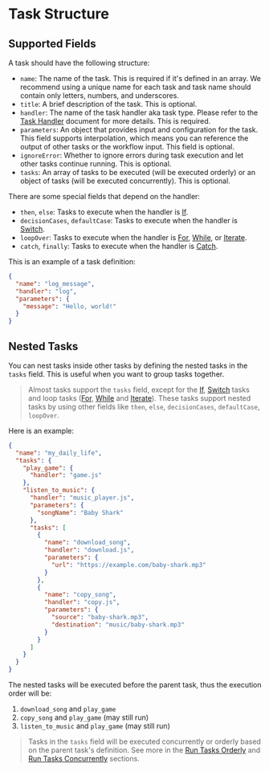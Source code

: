 # Task Structure

## Supported Fields

A task should have the following structure:

- `name`: The name of the task. This is required if it's defined in an array. We recommend using a unique name for each task and task name should contain only letters, numbers, and underscores.
- `title`: A brief description of the task. This is optional.
- `handler`: The name of the task handler aka task type. Please refer to the [Task Handler](task-handler.md) document for more details. This is required.
- `parameters`: An object that provides input and configuration for the task. This field supports interpolation, which means you can reference the output of other tasks or the workflow input. This field is optional.
- `ignoreError`: Whether to ignore errors during task execution and let other tasks continue running. This is optional.
- `tasks`: An array of tasks to be executed (will be executed orderly) or an object of tasks (will be executed concurrently). This is optional.

There are some special fields that depend on the handler:

- `then`, `else`: Tasks to execute when the handler is [If](system-task/if.md).
- `decisionCases`, `defaultCase`: Tasks to execute when the handler is [Switch](system-task/switch.md).
- `loopOver`: Tasks to execute when the handler is [For](system-task/for.md), [While](system-task/while.md), or [Iterate](system-task/iterate.md).
- `catch`, `finally`: Tasks to execute when the handler is [Catch](system-task/catch.md).

This is an example of a task definition:

```json
{
  "name": "log_message",
  "handler": "log",
  "parameters": {
    "message": "Hello, world!"
  }
}
```

## Nested Tasks

You can nest tasks inside other tasks by defining the nested tasks in the `tasks` field. This is useful when you want to group tasks together.

> Almost tasks support the `tasks` field, except for the [If](system-task/if.md), [Switch](system-task/switch.md) tasks and loop tasks ([For](system-task/for.md), [While](system-task/while.md) and [Iterate](system-task/iterate.md)).
> These tasks support nested tasks by using other fields like `then`, `else`, `decisionCases`, `defaultCase`, `loopOver`.

Here is an example:

```json
{
  "name": "my_daily_life",
  "tasks": {
    "play_game": {
      "handler": "game.js"
    },
    "listen_to_music": {
      "handler": "music_player.js",
      "parameters": {
        "songName": "Baby Shark"
      },
      "tasks": [
        {
          "name": "download_song",
          "handler": "download.js",
          "parameters": {
            "url": "https://example.com/baby-shark.mp3"
          }
        },
        {
          "name": "copy_song",
          "handler": "copy.js",
          "parameters": {
            "source": "baby-shark.mp3",
            "destination": "music/baby-shark.mp3"
          }
        }
      ]
    }
  }
}
```

The nested tasks will be executed before the parent task, thus the execution order will be:

1. `download_song` and `play_game`
2. `copy_song` and `play_game` (may still run)
3. `listen_to_music` and `play_game` (may still run)

> Tasks in the `tasks` field will be executed concurrently or orderly based on the parent task's definition.
> See more in the [Run Tasks Orderly](../workflow/workflow-structure.md#run-tasks-orderly) and [Run Tasks Concurrently](../workflow/workflow-structure.md#run-tasks-concurrently) sections.
